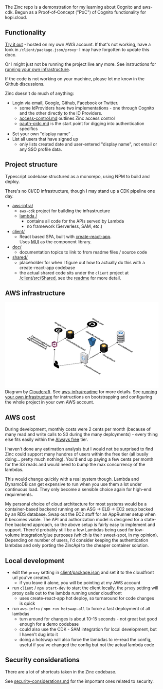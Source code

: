 The Zinc repo is a demonstration for my learning about Cognito and aws-cdk.
Begun as a Proof-of-Concept ("PoC") of Cognito functionality for 
kopi.cloud.

## Functionality

[Try it out](https://d10mxtejtt0tmd.cloudfront.net) - hosted on my own AWS
account.  If that's not working, have a look in `/client/package.json/proxy`-
I may have forgotten to update this doco.

Or I might just not be running the project live any more.  See instructions for
[running your own infrastructure](doc/running-own-infra.md).

If the code is not working on your machine, please let me know in the Github
discussions.

Zinc doesn't do much of anything:
* Login via email, Google, Github, Facebook or Twitter.
  * some IdProviders have two implementations - one through Cognito and
  the other directly to the ID Providers.
  * [access-control.md](/doc/access-control.md) outlines Zinc access control
  * [oauth-oidc.md](/aws-infra/lambda/doc/oauth-oidc.md) is the start point
  for digging into authentication specifics
* Set your own "display name" .
* List all users that have signed up 
  * only lists created date and user-entered "display name", 
    not email or any SSO profile data.


## Project structure

Typescript codebase structured as a monorepo, using NPM to build and deploy.

There's no CI/CD infrastructure, though I may stand up a CDK pipeline one day.

* [aws-infra/](aws-infra)
  * `aws-cdk` project for building the infrastructure
  * [lambda /](aws-infra/lambda)
    * contains all code for the APIs served by Lambda
    * no framework (Serverless, SAM, etc.)
* [client/](client)
  * React based SPA, built with 
  [create-react-app](https://create-react-app.dev/).  
  Uses [MUI](https://mui.com/) as the component library.  
* [doc/](doc)
  * documentation topics to link to from readme files / source code  
* [shared/](shared)
  * placeholder for when I figure out how to actually do this with a 
    create-react-app codebase
  * the actual shared code sits under the `client` project at  
  [/client/src/Shared](/client/src/Shared), see the [readme](/shared/readme.md) 
  for more detail.  


## AWS infrastructure

![architecture](doc/aws-infra.svg "AWS infrastructure")
Diagram by [Cloudcraft](https://www.cloudcraft.co/).
See [aws-infra/readme](aws-infra/readme.md) for more details.
See [running your own infrastructure](doc/running-own-infra.md) for 
instructions on bootstrapping and configuring the whole project in your own 
AWS account.


## AWS cost

During development, monthly costs were  2 cents per month (because of many
read and write calls to S3 during the many deployments) - every thing else
fits easily within the [Always free](https://aws.amazon.com/free) tier.

I haven't done any estimation analysis but I would not be surprised to find 
Zinc could support many hundres of users within the free tier (all busily 
doing... pretty much nothing).
You'd end up paying a few cents per month for the S3 reads and would 
need to bump the max concurrency of the lambdas.

This would change quickly with a real system though.  Lambda and DynamoDB can 
get expensive to run when you use them a lot under continuous load.  They only
become a sensible choice again for high-end requirements.

My personal choice of cloud architecture for most systems would be a
container-based backend running on an ASG -> ELB -> EC2 setup backed by an
RDS database. Swap out the EC2 stuff for an AppRunner setup when it becomes
viable.
The API and authorization model is designed for a state-free backend approach, 
so the above setup is fairly easy to implement and support.
There'd probably still be a few Lambdas being used for low-volume
integration/glue purposes (which is their sweet-spot, in my opinion).  
Depending on number of users, I'd consider keeping the authentication lambdas 
and only porting the ZincApi to the cheaper container solution.  


## Local development 
* edit the `proxy` setting in [client/package.json](./client/package.json) and
set it to the cloudfront url you've created.
  * if you leave it alone, you will be pointing at my AWS account
* run `client` / `npm start-dev` to start the client locally, the `proxy` setting 
will proxy calls out to the lambda running under cloudfront
  * uses create-react-app hot deploy, so turnaround for code changes is quick 
* run `aws-infra` / `npm run hotswap-all` to force a fast deployment of 
all lambdas
  * turn around for changes is about 10-15 seconds - not great but good enough
  for a demo codebase
  * could also use the CDK - SAM integration for local development, but I 
  haven't dug into it
  * doing a hotswap will also force the lambdas to re-read the config, useful
  if you've changed the config but not the actual lambda code


## Security considerations

There are a lot of shortcuts taken in the Zinc codebase.

See [security-considerations.md](/doc/security-considerations.md) for the 
important ones related to security.

